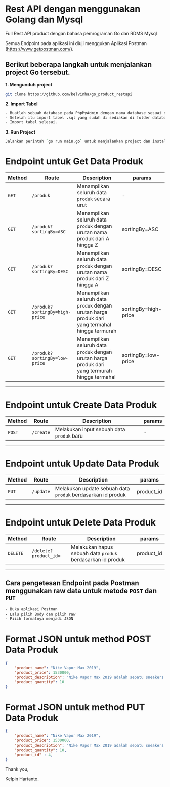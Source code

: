 # Rest API dengan menggunakan Golang dan Mysql

Full Rest API product dengan bahasa pemrograman Go dan RDMS Mysql

Semua Endpoint pada aplikasi ini diuji menggukan Aplikasi Postman (https://www.getpostman.com/).

## Berikut beberapa langkah untuk menjalankan project Go tersebut.

**1. Mengunduh project**

```bash
git clone https://github.com/kelvinha/go_product_restapi

```

**2. Import Tabel**

```bash
- Buatlah sebuah database pada PhpMyAdmin dengan nama database sesuai dengan yang ada pada folder config.
- Setelah itu import tabel .sql yang sudah di sediakan di folder database
- Import tabel selesai.

```

**3. Run Project**

```bash
Jalankan perintah `go run main.go` untuk menjalankan project dan instalisasi package / library yang dibutuhkan

```

# Endpoint untuk Get Data Produk

| Method | Route                          | Description                                                                                     | params               |
| ------ | ------------------------------ | ----------------------------------------------------------------------------------------------- | -------------------- |
| `GET`  | `/produk`                      | Menampilkan seluruh data `produk` secara urut                                                   | -                    |
| `GET`  | `/produk?sortingBy=ASC`        | Menampilkan seluruh data `produk` dengan urutan nama produk dari A hingga Z                     | sortingBy=ASC        |
| `GET`  | `/produk?sortingBy=DESC`       | Menampilkan seluruh data `produk` dengan urutan nama produk dari Z hingga A                     | sortingBy=DESC       |
| `GET`  | `/produk?sortingBy=high-price` | Menampilkan seluruh data `produk` dengan urutan harga produk dari yang termahal hingga termurah | sortingBy=high-price |
| `GET`  | `/produk?sortingBy=low-price`  | Menampilkan seluruh data `produk` dengan urutan harga produk dari yang termurah hingga termahal | sortingBy=low-price  |

---

# Endpoint untuk Create Data Produk

| Method | Route     | Description                               | params |
| ------ | --------- | ----------------------------------------- | ------ |
| `POST` | `/create` | Melakukan input sebuah data `produk` baru | -      |

---

# Endpoint untuk Update Data Produk

| Method | Route     | Description                                                 | params     |
| ------ | --------- | ----------------------------------------------------------- | ---------- |
| `PUT`  | `/update` | Melakukan update sebuah data `produk` berdasarkan id produk | product_id |

---

# Endpoint untuk Delete Data Produk

| Method   | Route                 | Description                                                | params     |
| -------- | --------------------- | ---------------------------------------------------------- | ---------- |
| `DELETE` | `/delete?product_id=` | Melakukan hapus sebuah data `produk` berdasarkan id produk | product_id |

---

## Cara pengetesan Endpoint pada Postman <br> menggunakan raw data untuk metode `POST` dan `PUT`

```bash
- Buka aplikasi Postman
- Lalu pilih Body dan pilih raw
- Piiih formatnya menjadi JSON
```

# Format JSON untuk method POST Data Produk

```JSON
{
    "product_name": "Nike Vapor Max 2019",
    "product_price": 1530000,
    "product_description": "Nike Vapor Max 2019 adalah sepatu sneakers Unisex model Low Cut dengan ujung sepatu berbentuk Almond. Dibuat dengan material insole dari Polyster dan outsole dari Rubber, sepatu sneakers Nike ini bisa membuat penampilan kamu terlihat semakin keren. Langsung beli dan dapatkan harga Nike Vapor Max 2019 yang termurah mulai dari IDR1449000 hanya di iPrice Indonesia.",
    "product_quantity": 10
}

```

# Format JSON untuk method PUT Data Produk

```JSON
{
    "product_name": "Nike Vapor Max 2019",
    "product_price": 1530000,
    "product_description": "Nike Vapor Max 2019 adalah sepatu sneakers Unisex model Low Cut dengan ujung sepatu berbentuk Almond. Dibuat dengan material insole dari Polyster dan outsole dari Rubber, sepatu sneakers Nike ini bisa membuat penampilan kamu terlihat semakin keren. Langsung beli dan dapatkan harga Nike Vapor Max 2019 yang termurah mulai dari IDR1449000 hanya di iPrice Indonesia.",
    "product_quantity": 10,
    "product_id" : 4,
}

```

Thank you,

Kelpin Hartanto.
